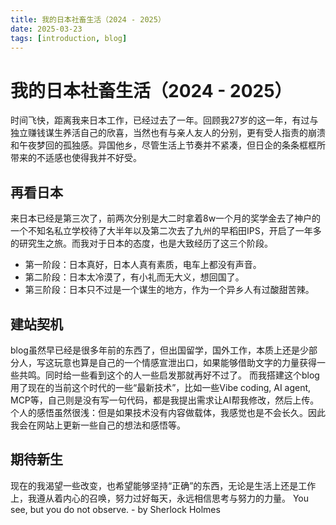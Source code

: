```yaml
---
title: 我的日本社畜生活（2024 - 2025）
date: 2025-03-23
tags: [introduction, blog]
---
```


# 我的日本社畜生活（2024 - 2025）

时间飞快，距离我来日本工作，已经过去了一年。回顾我27岁的这一年，有过与独立赚钱谋生养活自己的欣喜，当然也有与亲人友人的分别，更有受人指责的崩溃和午夜梦回的孤独感。异国他乡，尽管生活上节奏并不紧凑，但日企的条条框框所带来的不适感也使得我并不好受。

## 再看日本
来日本已经是第三次了，前两次分别是大二时拿着8w一个月的奖学金去了神户的一个不知名私立学校待了大半年以及第二次去了九州的早稻田IPS，开启了一年多的研究生之旅。而我对于日本的态度，也是大致经历了这三个阶段。
* 第一阶段：日本真好，日本人真有素质，电车上都没有声音。
* 第二阶段：日本太冷漠了，有小礼而无大义，想回国了。
* 第三阶段：日本只不过是一个谋生的地方，作为一个异乡人有过酸甜苦辣。

## 建站契机
blog虽然早已经是很多年前的东西了，但出国留学，国外工作，本质上还是少部分人，写这玩意也算是自己的一个情感宣泄出口，如果能够借助文字的力量获得一些共鸣。同时给一些看到这个的人一些启发那就再好不过了。
而我搭建这个blog用了现在的当前这个时代的一些“最新技术”，比如一些Vibe coding, AI agent, MCP等，自己则是没有写一句代码，都是我提出需求让AI帮我修改，然后上传。个人的感悟虽然很浅：但是如果技术没有内容做载体，我感觉也是不会长久。因此我会在网站上更新一些自己的想法和感悟等。

## 期待新生
现在的我渴望一些改变，也希望能够坚持“正确”的东西，无论是生活上还是工作上，我遵从着内心的召唤，努力过好每天，永远相信思考与努力的力量。
You see, but you do not observe.  - by Sherlock Holmes



